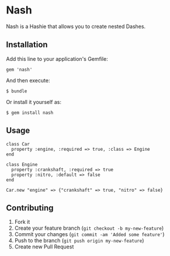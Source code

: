 # Nash

Nash is a Hashie that allows you to create nested Dashes.

## Installation

Add this line to your application's Gemfile:

    gem 'nash'

And then execute:

    $ bundle

Or install it yourself as:

    $ gem install nash

## Usage

    class Car
      property :engine, :required => true, :class => Engine 
    end

    class Engine
      property :crankshaft, :required => true
      property :nitro, :default => false
    end

    Car.new "engine" => {"crankshaft" => true, "nitro" => false}

## Contributing

1. Fork it
2. Create your feature branch (`git checkout -b my-new-feature`)
3. Commit your changes (`git commit -am 'Added some feature'`)
4. Push to the branch (`git push origin my-new-feature`)
5. Create new Pull Request
